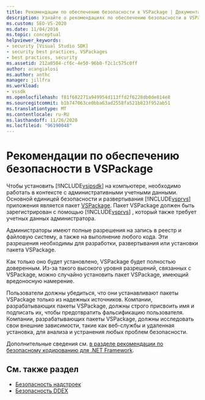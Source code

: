 ```yaml
---
title: Рекомендации по обеспечению безопасности в VSPackage | Документация Майкрософт
description: Узнайте о рекомендациях по обеспечению безопасности в VSPackage, базовой единице безопасности и развертывании для приложения Visual Studio.
ms.custom: SEO-VS-2020
ms.date: 11/04/2016
ms.topic: conceptual
helpviewer_keywords:
- security [Visual Studio SDK]
- security best practices, VSPackages
- best practices, security
ms.assetid: 212a0504-cf6c-4e50-96b0-f2c1c575c0ff
author: acangialosi
ms.author: anthc
manager: jillfra
ms.workload:
- vssdk
ms.openlocfilehash: f81f682271a949954d113ffd2f6228db0de814e8
ms.sourcegitcommit: b1b747063ce0bba63ad2558fa521b823f952ab51
ms.translationtype: MT
ms.contentlocale: ru-RU
ms.lasthandoff: 11/26/2020
ms.locfileid: "96190048"
---
```

# <a name="best-practices-for-security-in-vspackages"></a>Рекомендации по обеспечению безопасности в VSPackage
Чтобы установить [!INCLUDE[vsipsdk](../../extensibility/includes/vsipsdk_md.md)] на компьютере, необходимо работать в контексте с административными учетными данными. Основной единицей безопасности и развертывания [!INCLUDE[vsprvs](../../code-quality/includes/vsprvs_md.md)] приложения является пакет [VSPackage](../../extensibility/internals/vspackages.md). Пакет VSPackage должен быть зарегистрирован с помощью [!INCLUDE[vsprvs](../../code-quality/includes/vsprvs_md.md)] , который также требует учетных данных администратора.

 Администраторы имеют полные разрешения на запись в реестр и файловую систему, а также на выполнение любого кода. Эти разрешения необходимы для разработки, развертывания или установки пакета VSPackage.

 Как только оно будет установлено, VSPackage будет полностью доверенным. Из-за такого высокого уровня разрешений, связанных с VSPackage, можно случайно установить пакет VSPackage, имеющий вредоносную намерение.

 Пользователи должны убедиться, что они устанавливают пакеты VSPackage только из надежных источников. Компании, разрабатывающих пакеты VSPackage, должны строго присвоить имя и подписать их, чтобы предотвратить фальсификацию пользователя. Компании, разрабатывающих пакеты VSPackage, должны исследовать свои внешние зависимости, такие как веб-службы и удаленная установка, для анализа и устранения любых проблем безопасности.

 Дополнительные сведения см. [в разделе рекомендации по безопасному кодированию для .NET Framework](/previous-versions/visualstudio/visual-studio-2008/d55zzx87(v=vs.90)).

## <a name="see-also"></a>См. также раздел
- [Безопасность надстроек](/previous-versions/1326zbk3(v=vs.140))
- [Безопасность DDEX](/previous-versions/bb163703(v=vs.140))